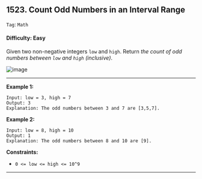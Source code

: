 ## 1523. Count Odd Numbers in an Interval Range

```Tag```: ```Math```

#### Difficulty: Easy

Given two non-negative integers ```low``` and ```high```. Return _the count of odd numbers between ```low``` and ```high``` (inclusive)_.

![image](https://user-images.githubusercontent.com/35042430/218355600-323c5181-b800-449f-b470-b29dab548c6b.png)

---

__Example 1:__
```
Input: low = 3, high = 7
Output: 3
Explanation: The odd numbers between 3 and 7 are [3,5,7].
```

__Example 2:__
```
Input: low = 8, high = 10
Output: 1
Explanation: The odd numbers between 8 and 10 are [9].
```

__Constraints:__

- ```0 <= low <= high <= 10^9```

---
